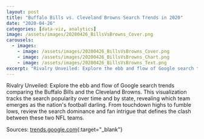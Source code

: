 ```yaml
---
layout: post
title: "Buffalo Bills vs. Cleveland Browns Search Trends in 2020"
date: "2020-04-26"
categories: [data-viz, analytics]
image: /assets/images/20200426_BillsVsBrowns_Cover.png
carousels:
  - images: 
    - image: /assets/images/20200426_BillsVsBrowns_Cover.png
    - image: /assets/images/20200426_BillsVsBrowns_Chart.png
    - image: /assets/images/20200426_BillsVsBrowns_Text.png
excerpt: "Rivalry Unveiled: Explore the ebb and flow of Google search trends comparing the Buffalo Bills and the Cleveland Browns. This visualization tracks the search popularity over time and by state, revealing which team emerges as the nation's football darling. From touchdown highs to fumble lows, review the search dominance and fan intrigue that defines the clash between these two NFL teams."
---
```


Rivalry Unveiled: Explore the ebb and flow of Google search trends comparing the Buffalo Bills and the Cleveland Browns. This visualization tracks the search popularity over time and by state, revealing which team emerges as the nation's football darling. From touchdown highs to fumble lows, review the search dominance and fan intrigue that defines the clash between these two NFL teams.

Sources:
[trends.google.com](https://trends.google.com/trends/explore?date=now%201-d&geo=US&q=%2Fm%2F01xvb,%2Fm%2F01c_d&hl=en){:target="_blank"}